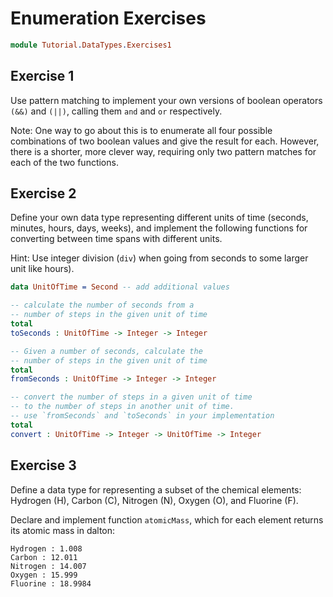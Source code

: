 # Enumeration Exercises

```idris
module Tutorial.DataTypes.Exercises1
```

## Exercise 1

Use pattern matching to implement your own versions of boolean operators `(&&)` and `(||)`, calling them `and` and `or` respectively.

Note: One way to go about this is to enumerate all four possible combinations of two boolean values and give the result for each. However, there is a shorter, more clever way, requiring only two pattern matches for each of the two functions.

## Exercise 2

Define your own data type representing different units of time (seconds, minutes, hours, days, weeks), and implement the following functions for converting between time spans with different units.

Hint: Use integer division (`div`) when going from seconds to some larger unit like hours).

```idris
data UnitOfTime = Second -- add additional values

-- calculate the number of seconds from a
-- number of steps in the given unit of time
total
toSeconds : UnitOfTime -> Integer -> Integer

-- Given a number of seconds, calculate the
-- number of steps in the given unit of time
total
fromSeconds : UnitOfTime -> Integer -> Integer

-- convert the number of steps in a given unit of time
-- to the number of steps in another unit of time.
-- use `fromSeconds` and `toSeconds` in your implementation
total
convert : UnitOfTime -> Integer -> UnitOfTime -> Integer
```

## Exercise 3

Define a data type for representing a subset of the chemical elements: Hydrogen (H), Carbon (C), Nitrogen (N), Oxygen (O), and Fluorine (F).

Declare and implement function `atomicMass`, which for each element returns its atomic mass in dalton:

```repl
Hydrogen : 1.008
Carbon : 12.011
Nitrogen : 14.007
Oxygen : 15.999
Fluorine : 18.9984
```

<!-- vi: filetype=idris2:syntax=markdown
-->
